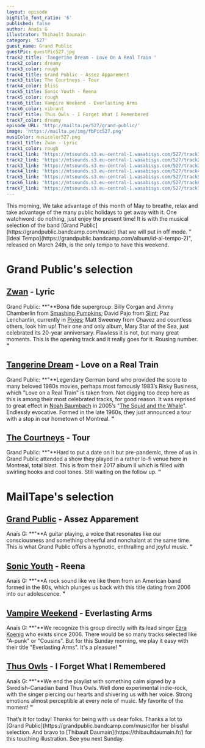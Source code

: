 ```yaml
---
layout: episode
bigTitle_font_ratio: '6'
published: false
author: Anaïs G
illustrator: Thibault Daumain
category: '527'
guest_name: Grand Public
guestPic: guestPic527.jpg
track2_title: 'Tangerine Dream - Love On A Real Train '
track2_color: dreamy
track3_color: rough
track4_title: Grand Public - Assez Apparement
track3_title: The Courtneys - Tour
track4_color: bliss
track5_title: Sonic Youth - Reena
track5_color: rough
track6_title: Vampire Weekend - Everlasting Arms
track6_color: vibrant
track7_title: Thus Owls - I Forget What I Remenbered
track7_color: dreamy
episode_URL: 'http://mailta.pe/527/grand-public/'
image: 'https://mailta.pe/img/fbPic527.png'
musiColor: musicolor527.png
track1_title: Zwan - Lyric
track1_color: rough
track1_link: 'https://mtsounds.s3.eu-central-1.wasabisys.com/527/track1.mp3'
track2_link: 'https://mtsounds.s3.eu-central-1.wasabisys.com/527/track2.mp3'
track3_link: 'https://mtsounds.s3.eu-central-1.wasabisys.com/527/track3.mp3'
track4_link: 'https://mtsounds.s3.eu-central-1.wasabisys.com/527/track4.mp3'
track5_link: 'https://mtsounds.s3.eu-central-1.wasabisys.com/527/track5.mp3'
track6_link: 'https://mtsounds.s3.eu-central-1.wasabisys.com/527/track6.mp3'
track7_link: 'https://mtsounds.s3.eu-central-1.wasabisys.com/527/track7.mp3'
---
```

<p id="introduction">
	This morning, We take advantage of this month of May to breathe, relax and take advantage of the many public holidays to get away with it. One watchword: do nothing, just enjoy the present time! It is with the musical selection of the band [Grand Public](https://grandpublic.bandcamp.com/music) that we will put in off mode. "[Ideal Tempo](https://grandpublic.bandcamp.com/album/id-al-tempo-2)", released on March 24th, is the only tempo to have this weekend.
</p>

# Grand Public's selection

## [Zwan](https://fr.wikipedia.org/wiki/Zwan) - Lyric

Grand Public: **"**Bona fide supergroup: Billy Corgan and Jimmy Chamberlin from [Smashing Pumpkins](https://fr.wikipedia.org/wiki/The_Smashing_Pumpkins); David Pajo from [Slint](https://fr.wikipedia.org/wiki/Slint); Paz Lenchantin, currently in [Pixies](https://fr.wikipedia.org/wiki/Pixies); Matt Sweeney from Chavez and countless others, look him up! Their one and only album, Mary Star of the Sea, just celebrated its 20-year anniversary. Flawless it is not, but many great moments. This is the opening track and it really goes for it. Rousing number. **"**

##  [Tangerine Dream](https://fr.wikipedia.org/wiki/Tangerine_Dream) -  Love on a Real Train

Grand Public: **"**Legendary German band who provided the score to many beloved 1980s movies, perhaps most famously 1983’s Risky Business, which "Love on a Real Train" is taken from. Not digging too deep here as this is among their most celebrated tracks, for good reason. It was reprised to great effect in [Noah Baumbach](https://fr.wikipedia.org/wiki/Noah_Baumbach) in 2005’s "[The Squid and the Whale](https://en.wikipedia.org/wiki/The_Squid_and_the_Whale)". Endlessly evocative. Formed in the late 1960s, they just announced a tour with a stop in our hometown of Montreal. **"**

## [The Courtneys](https://en.wikipedia.org/wiki/The_Courtneys) -  Tour

Grand Public: **"**Hard to put a date on it but pre-pandemic, three of us in Grand Public attended a show they played in a rather lo-fi venue here in Montreal, total blast. This is from their 2017 album II which is filled with swirling hooks and cool tones. Still waiting on the follow up. **"**


# MailTape's selection

## [Grand Public](https://grandpublic.bandcamp.com/music) - Assez Apparement

Anaïs G: **"**A guitar playing, a voice that resonates like our consciousness and something cheerful and nonchalant at the same time. This is what Grand Public offers a hypnotic, enthralling and joyful music. **"**

## [Sonic Youth](https://fr.wikipedia.org/wiki/Sonic_Youth) - Reena

Anaïs G: **"**A rock sound like we like them from an American band formed in the 80s, which plunges us back with this title dating from 2006 into our adolescence. **"**

## [Vampire Weekend](https://fr.wikipedia.org/wiki/Vampire_Knight) - Everlasting Arms

Anaïs G: **"**We recognize this group directly with its lead singer [Ezra Koenig](https://fr.wikipedia.org/wiki/Ezra_Koenig) who exists since 2006. There would be so many tracks selected like "A-punk" or "Cousins". But for this Sunday morning, we play it easy with their title "Everlasting Arms". It's a pleasure! **"**


## [Thus Owls](http://www.thusowls.com/) - I Forget What I Remembered

Anaïs G: **"**We end the playlist with something calm signed by a Swedish-Canadian band Thus Owls. Well done experimental indie-rock, with the singer piercing our hearts and shivering us with her voice. Strong emotions almost perceptible at every note of music. My favorite of the moment! **"**

<p id="outroduction">That’s it for today! Thanks for being with us dear folks. Thanks a lot to [Grand Public](https://grandpublic.bandcamp.com/music)for her blissful selection. And bravo to [Thibault Daumain](https://thibaultdaumain.fr/)
 for this touching illustration. See you next Sunday.</p>
